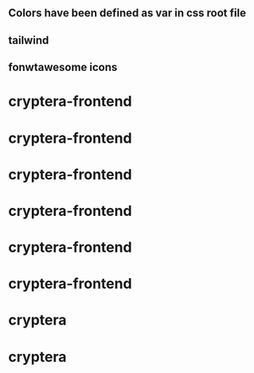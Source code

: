 ## Colors have been defined as var in css root file
## tailwind 
##  fonwtawesome icons
# cryptera-frontend
# cryptera-frontend
# cryptera-frontend
# cryptera-frontend
# cryptera-frontend
# cryptera-frontend
# cryptera
# cryptera
